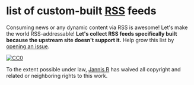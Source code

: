 # list of custom-built [RSS](https://en.wikipedia.org/wiki/RSS) feeds

Consuming news or any dynamic content via RSS is awesome! Let's make the world RSS-addressable! **Let's collect RSS feeds specifically built because the upstream site doesn't support it.** Help grow this list by [opening an issue](https://github.com/derhuerst/custom-built-rss-feeds/issues).

[![CC0](http://mirrors.creativecommons.org/presskit/buttons/88x31/svg/cc-zero.svg)](https://creativecommons.org/publicdomain/zero/1.0/)

To the extent possible under law, [Jannis R](https://github.com/derhuerst) has waived all copyright and related or neighboring rights to this work.
